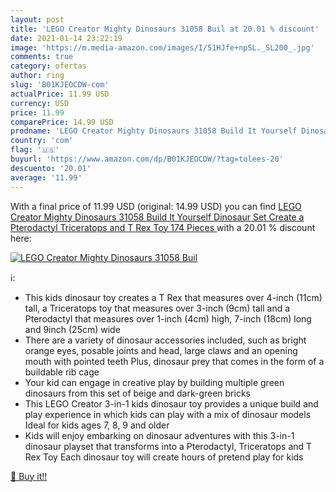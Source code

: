 ```yaml
---
layout: post
title: 'LEGO Creator Mighty Dinosaurs 31058 Buil at 20.01 % discount'
date: 2021-01-14 23:22:19
image: 'https://m.media-amazon.com/images/I/51HJfe+npSL._SL200_.jpg'
comments: true
category: ofertas
author: ring
slug: 'B01KJEOCDW-com'
actualPrice: 11.99 USD
currency: USD
price: 11.99
comparePrice: 14.99 USD
prodname: 'LEGO Creator Mighty Dinosaurs 31058 Build It Yourself Dinosaur Set  Create a Pterodactyl  Triceratops and T Rex Toy  174 Pieces '
country: 'com'
flag: '🇺🇸'
buyurl: 'https://www.amazon.com/dp/B01KJEOCDW/?tag=tolees-20'
descuento: '20.01'
average: '11.99'
---
```


With a final price of 11.99 USD (original: 14.99 USD) you can find [LEGO Creator Mighty Dinosaurs 31058 Build It Yourself Dinosaur Set  Create a Pterodactyl  Triceratops and T Rex Toy  174 Pieces ](https://www.amazon.com/dp/B01KJEOCDW/?tag=tolees-20) with a  20.01 % discount here:

[![LEGO Creator Mighty Dinosaurs 31058 Buil](https://m.media-amazon.com/images/I/51HJfe+npSL._SL200_.jpg)](https://www.amazon.com/dp/B01KJEOCDW/?tag=tolees-20)

ℹ️:

- This kids dinosaur toy creates a T Rex that measures over 4-inch (11cm) tall, a Triceratops toy that measures over 3-inch (9cm) tall and a Pterodactyl that measures over 1-inch (4cm) high, 7-inch (18cm) long and 9inch (25cm) wide
- There are a variety of dinosaur accessories included, such as bright orange eyes, posable joints and head, large claws and an opening mouth with pointed teeth Plus, dinosaur prey that comes in the form of a buildable rib cage
- Your kid can engage in creative play by building multiple green dinosaurs from this set of beige and dark-green bricks
- This LEGO Creator 3-in-1 kids dinosaur toy provides a unique build and play experience in which kids can play with a mix of dinosaur models Ideal for kids ages 7, 8, 9 and older
- Kids will enjoy embarking on dinosaur adventures with this 3-in-1 dinosaur playset that transforms into a Pterodactyl, Triceratops and T Rex Toy Each dinosaur toy will create hours of pretend play for kids

[🛒 Buy it!!](https://www.amazon.com/dp/B01KJEOCDW/?tag=tolees-20)
